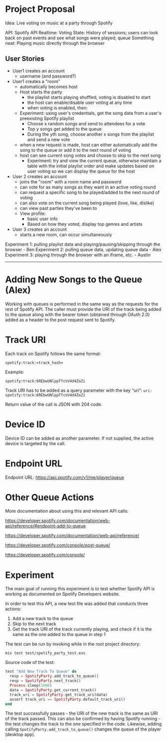 # Project Proposal

Idea: Live voting on music at a party through Spotify

API: Spotify API Realtime: Voting State: History of sessions; users can look back on past events and see what songs were
played; queue Something neat: Playing music directly through the browser

## User Stories

- User1 creates an account
    - username (and password?)
- User1 creates a "room"
    - automatically becomes host
    - Host starts the party
        - the playlist starts playing shuffled, voting is disabled to start
        - the host can enable/disable user voting at any time
        - when voting is enabled, then:
    - Experiment: using user's credentials, get the song data from a user's preexisting Spotify playlist
        - Choose x random songs and send to attendees for a vote
        - Top y songs get added to the queue
        - During the yth song, choose another x songs from the playlist and send a new vote
    - when a new request is made, host can either automatically add the song to the queue or add it to the next round of
      voting
    - host can see current song votes and choose to skip to the next song
        - Experiment: try and view the current queue, otherwise maintain a table with the initial playlist order and
          make updates based on user voting so we can display the queue for the host
- User 2 creates an account
    - joins the "room" with a room name and password
    - can vote for as many songs as they want in an active voting round
    - can request a specific song to be played/added to the next round of voting
    - can also vote on the current song being played (love, like, dislike)
    - can view past parties they've been to
    - View profile:
        - basic user info
        - Based on how they voted, display top genres and artists
- User 3 creates an account
    - starts a new room, can occur simultaneously

Experiment 1: pulling playlist data and playing/pausing/skipping through the browser - Ben Experiment 2: pulling queue
data, updating queue data - Alex Experiment 3: playing through the browser with an iframe, etc. - Austin


---

# Adding New Songs to the Queue (Alex)

Working with queues is performed in the same way as the requests for the rest of Spotify API. The caller must provide
the URI of the track being added to the queue along with the bearer token (obtained through OAuth 2.0) added as a header to
the post request sent to Spotify.

# Track URI

Each track on Spotify follows the same format:

`spotify:track:<track_hash>`

Example:

`spotify:track:6REbwUNlppTfcnV4d4ZoZi`

Track URI has to be added as a query parameter with the key “uri”:
`uri: spotify:track:6REbwUNlppTfcnV4d4ZoZi`

Return value of the call is JSON with 204 code.

# Device ID

Device ID can be added as another parameter. If not supplied, the active device is targeted by the call.

# Endpoint URL

Endpoint URL:
https://api.spotify.com/v1/me/player/queue

# Other Queue Actions

More documentation about using this and relevant API calls:

https://developer.spotify.com/documentation/web-api/reference/#endpoint-add-to-queue

https://developer.spotify.com/documentation/web-api/reference/

https://developer.spotify.com/console/post-queue/

https://developer.spotify.com/console/

# Experiment

The main goal of running this experiment is to test whether Spotify API is working as documented
on Spotify Developers website.

In order to test this API, a new test file was added that conducts three actions:

1. Add a new track to the queue
2. Skip to the next track
3. Get the track URI of the track currently playing, and check if it is the same as the one added to the queue in step 1

The test can be run by invoking while in the root project directory:

`mix test test/spotify_party_test.exs`

Source code of the test:

```elixir
test "Add New Track To Queue" do
  resp = SpotifyParty.add_track_to_queue()
  resp = SpotifyParty.next_track()
  Process.sleep(1000)
  data = SpotifyParty.get_current_track()
  track_uri = SpotifyParty.get_track_uri(data)
  assert track_uri == SpotifyParty.default_track_uri()
end
```

The test successfully passes - the URI of the new track is the same as URI of the track passed.
This can also be confirmed by having Spotify running - the test changes the track to the one specified in the code.
Likewise, adding calling `SpotifyParty.add_track_to_queue()` changes the queue of the player (desktop app).